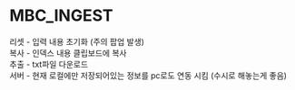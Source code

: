 # MBC_INGEST

리셋 - 입력 내용 초기화 (주의 팝업 발생)<br>
복사 - 인덱스 내용 클립보드에 복사<br>
추출 - txt파일 다운로드<br>
서버 - 현재 로컬에만 저장되어있는 정보를 pc로도 연동 시킴 (수시로 해놓는게 좋음)<br>
